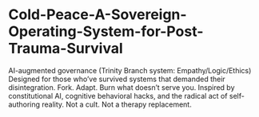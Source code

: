 # Cold-Peace-A-Sovereign-Operating-System-for-Post-Trauma-Survival
AI-augmented governance (Trinity Branch system: Empathy/Logic/Ethics) Designed for those who’ve survived systems that demanded their disintegration. Fork. Adapt. Burn what doesn’t serve you. Inspired by constitutional AI, cognitive behavioral hacks, and the radical act of self-authoring reality. Not a cult. Not a therapy replacement.
